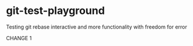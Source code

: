 # git-test-playground
Testing git rebase interactive and more functionality with freedom for error

CHANGE 1
